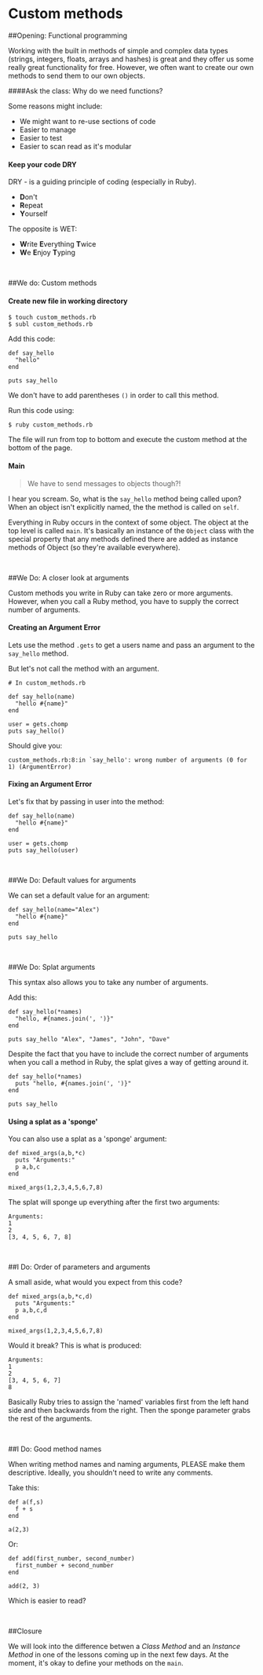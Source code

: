 Custom methods
=====

##Opening: Functional programming

Working with the built in methods of simple and complex data types (strings, integers, floats, arrays and hashes) is great and they offer us some really great functionality for free. However, we often want to create our own methods to send them to our own objects.

####Ask the class: Why do we need functions?

Some reasons might include:

- We might want to re-use sections of code
- Easier to manage
- Easier to test
- Easier to scan read as it's modular 

#### Keep your code DRY

DRY - is a guiding principle of coding (especially in Ruby).

- **D**on't 
- **R**epeat 
- **Y**ourself

The opposite is WET:

- **W**rite **E**verything **T**wice 
- **W**e **E**njoy **T**yping

<br>

##We do: Custom methods

#### Create new file in working directory

```
$ touch custom_methods.rb
$ subl custom_methods.rb
```
  
Add this code:

```
def say_hello
  "hello"
end
  
puts say_hello
```

We don't have to add parentheses `()` in order to call this method.

Run this code using:

```
$ ruby custom_methods.rb
```

The file will run from top to bottom and execute the custom method at the bottom of the page.

#### Main

> We have to send messages to objects though?! 

I hear you scream. So, what is the `say_hello` method being called upon? When an object isn't explicitly named, the the method is called on `self`.

Everything in Ruby occurs in the context of some object. The object at the top level is called ```main```. It's basically an instance of the ```Object``` class with the special property that any methods defined there are added as instance methods of Object (so they're available everywhere).

<br>

##We Do: A closer look at arguments 

Custom methods you write in Ruby can take zero or more arguments. However, when you call a Ruby method, you have to supply the correct number of arguments.  

#### Creating an Argument Error 

Lets use the method ```.gets``` to get a users name and pass an argument to the ```say_hello``` method.

But let's not call the method with an argument.

```
# In custom_methods.rb

def say_hello(name)
  "hello #{name}"
end
  
user = gets.chomp
puts say_hello()
```
  
Should give you:

```
custom_methods.rb:8:in `say_hello': wrong number of arguments (0 for 1) (ArgumentError)
```

#### Fixing an Argument Error 

Let's fix that by passing in user into the method:

```
def say_hello(name)
  "hello #{name}"
end

user = gets.chomp
puts say_hello(user)
```

<br>

##We Do: Default values for arguments

We can set a default value for an argument:

```
def say_hello(name="Alex")
  "hello #{name}"
end

puts say_hello
```

<br>

##We Do: Splat arguments

This syntax also allows you to take any number of arguments.

Add this:

```
def say_hello(*names)
  "hello, #{names.join(', ')}"
end

puts say_hello "Alex", "James", "John", "Dave"
```

Despite the fact that you have to include the correct number of arguments when you call a method in Ruby, the splat gives a way of getting around it. 

```
def say_hello(*names)
  puts "hello, #{names.join(', ')}"
end

puts say_hello
```

#### Using a splat as a 'sponge'

You can also use a splat as a 'sponge' argument:

```
def mixed_args(a,b,*c)
  puts "Arguments:"
  p a,b,c
end
  
mixed_args(1,2,3,4,5,6,7,8)
```

The splat will sponge up everything after the first two arguments:

```
Arguments:
1
2
[3, 4, 5, 6, 7, 8]
```

<br>

##I Do: Order of parameters and arguments

A small aside, what would you expect from this code?

```
def mixed_args(a,b,*c,d)
  puts "Arguments:"
  p a,b,c,d
end
  
mixed_args(1,2,3,4,5,6,7,8)
```

Would it break? This is what is produced:

```
Arguments:
1
2
[3, 4, 5, 6, 7]
8
```

Basically Ruby tries to assign the 'named' variables first from the left hand side and then backwards from the right. Then the sponge parameter grabs the rest of the arguments.

<br>

##I Do: Good method names

When writing method names and naming arguments, PLEASE make them descriptive. Ideally, you shouldn't need to write any comments.

Take this:

```
def a(f,s)
  f + s
end
  
a(2,3)
```
  
Or:

```
def add(first_number, second_number)
  first_number + second_number
end

add(2, 3)
```

Which is easier to read?

<br>

##Closure

We will look into the difference betwen a *Class Method* and an *Instance Method* in one of the lessons coming up in the next few days. At the moment, it's okay to define your methods on the ```main```. 

<br>